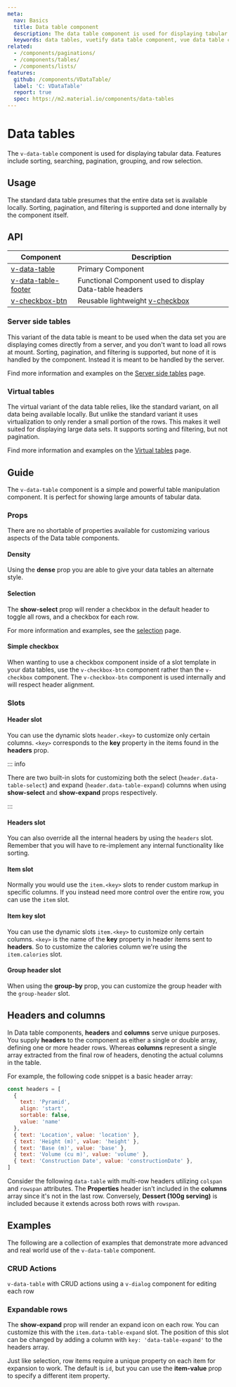 ```yaml
---
meta:
  nav: Basics
  title: Data table component
  description: The data table component is used for displaying tabular data in a way that is easy for users to scan. It includes sorting, searching, pagination and selection.
  keywords: data tables, vuetify data table component, vue data table component
related:
  - /components/paginations/
  - /components/tables/
  - /components/lists/
features:
  github: /components/VDataTable/
  label: 'C: VDataTable'
  report: true
  spec: https://m2.material.io/components/data-tables
---
```


# Data tables

The `v-data-table` component is used for displaying tabular data. Features include sorting, searching, pagination, grouping, and row selection.

<page-features />

## Usage

The standard data table presumes that the entire data set is available locally. Sorting, pagination, and filtering is supported and done internally by the component itself.

<usage name="v-data-table" />

<entry />

## API

| Component | Description |
| - | - |
| [v-data-table](/api/v-data-table/) | Primary Component |
| [v-data-table-footer](/api/v-data-table-footer/) | Functional Component used to display Data-table headers |
| [v-checkbox-btn](/api/v-checkbox-btn/) | Reusable lightweight [v-checkbox](/components/checkboxes) |

<api-inline hide-links />

### Server side tables

This variant of the data table is meant to be used when the data set you are displaying comes directly from a server, and you don't want to load all rows at mount. Sorting, pagination, and filtering is supported, but none of it is handled by the component. Instead it is meant to be handled by the server.

Find more information and examples on the [Server side tables](/components/data-tables/server-side-tables) page.

<example file="v-data-table/server" />

### Virtual tables

The virtual variant of the data table relies, like the standard variant, on all data being available locally. But unlike the standard variant it uses virtualization to only render a small portion of the rows. This makes it well suited for displaying large data sets. It supports sorting and filtering, but not pagination.

Find more information and examples on the [Virtual tables](/components/data-tables/virtual-tables) page.

<example file="v-data-table/virtual" />

## Guide

The `v-data-table` component is a simple and powerful table manipulation component. It is perfect for showing large amounts of tabular data.

### Props

There are no shortable of properties available for customizing various aspects of the Data table components.

#### Density

Using the **dense** prop you are able to give your data tables an alternate style.

<example file="v-data-table/prop-dense" />

<!-- #### Footer props

The `v-data-table` renders a default footer using the `v-data-footer` component. You can pass props to this component using **footer-props**.

<example file="v-data-table/prop-footer-props" /> -->

<!-- #### Hide default header and footer

You can apply the **hide-default-header** and **hide-default-footer** props to remove the default header and footer respectively.

<example file="v-data-table/prop-hide-header-footer" /> -->

#### Selection

The **show-select** prop will render a checkbox in the default header to toggle all rows, and a checkbox for each row.

For more information and examples, see the [selection](/components/data-tables/selection) page.

<example file="v-data-table/prop-row-selection" />

#### Simple checkbox

When wanting to use a checkbox component inside of a slot template in your data tables, use the `v-checkbox-btn` component rather than the `v-checkbox` component. The `v-checkbox-btn` component is used internally and will respect header alignment.

<example file="v-data-table/slot-simple-checkbox" />

### Slots

#### Header slot

You can use the dynamic slots `header.<key>` to customize only certain columns. `<key>` corresponds to the **key** property in the items found in the **headers** prop.

::: info

There are two built-in slots for customizing both the select (`header.data-table-select`) and expand (`header.data-table-expand`) columns when using **show-select** and **show-expand** props respectively.

:::

<example file="v-data-table/slot-header" />

#### Headers slot

You can also override all the internal headers by using the `headers` slot. Remember that you will have to re-implement any internal functionality like sorting.

<example file="v-data-table/slot-headers" />

#### Item slot

Normally you would use the `item.<key>` slots to render custom markup in specific columns. If you instead need more control over the entire row, you can use the `item` slot.

<example file="v-data-table/slot-item" />

#### Item key slot

You can use the dynamic slots `item.<key>` to customize only certain columns. `<key>` is the name of the **key** property in header items sent to **headers**. So to customize the calories column we're using the `item.calories` slot.

<example file="v-data-table/slot-item-key" />

#### Group header slot

When using the **group-by** prop, you can customize the group header with the `group-header` slot.

<example file="v-data-table/slot-group-header" />

## Headers and columns

In Data table components, **headers** and **columns** serve unique purposes. You supply **headers** to the component as either a single or double array, defining one or more header rows. Whereas **columns** represent a single array extracted from the final row of headers, denoting the actual columns in the table.

For example, the following code snippet is a basic header array:

```javascript
const headers = [
  {
    text: 'Pyramid',
    align: 'start',
    sortable: false,
    value: 'name'
  },
  { text: 'Location', value: 'location' },
  { text: 'Height (m)', value: 'height' },
  { text: 'Base (m)', value: 'base' },
  { text: 'Volume (cu m)', value: 'volume' },
  { text: 'Construction Date', value: 'constructionDate' },
]
```

Consider the following `data-table` with multi-row headers utilizing `colspan` and `rowspan` attributes. The **Properties** header isn't included in the **columns** array since it's not in the last row. Conversely, **Dessert (100g serving)** is included because it extends across both rows with `rowspan`.

<example file="v-data-table/headers-multiple" />

## Examples

The following are a collection of examples that demonstrate more advanced and real world use of the `v-data-table` component.

### CRUD Actions

`v-data-table` with CRUD actions using a `v-dialog` component for editing each row

<example file="v-data-table/misc-crud" />

### Expandable rows

The **show-expand** prop will render an expand icon on each row. You can customize this with the `item.data-table-expand` slot. The position of this slot can be changed by adding a column with `key: 'data-table-expand'` to the headers array.

Just like selection, row items require a unique property on each item for expansion to work. The default is `id`, but you can use the **item-value** prop to specify a different item property.

<example file="v-data-table/misc-expand" />
